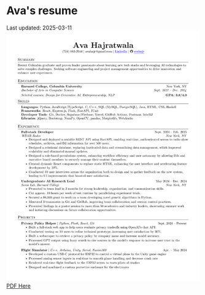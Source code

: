 # Ava's resume
Last updated: 2025-03-11
![Resume](./Ava_Hajratwala_resume_2025-03-11.png)
[PDF Here](./Ava_Hajratwala_resume_2025-03-11.pdf)
